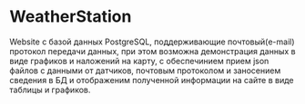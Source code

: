 # WeatherStation

Website с базой данных PostgreSQL, поддерживающие почтовый(e-mail) протокол передачи данных, 
при этом возможна демонстрация данных в виде графиков и наложений на карту,
c обеспечинием прием json файлов с данными от датчиков, почтовым протоколом и заносением сведения в БД и 
отображеним полученной информации на сайте в виде таблицы и графиков.
